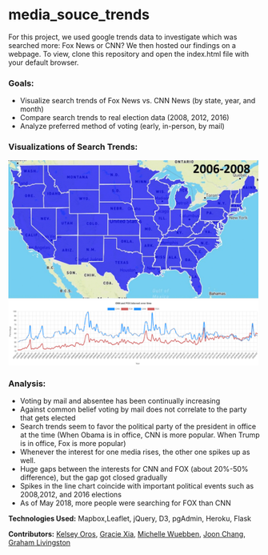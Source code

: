 # media_souce_trends

For this project, we used google trends data to investigate which was searched more: Fox News or CNN?  We then hosted our findings on a webpage.  To view, clone this repository and open the index.html file with your default browser.

### Goals:
- Visualize search trends of Fox News vs. CNN News (by state, year, and month)
- Compare search trends to real election data (2008, 2012, 2016)
- Analyze preferred method of voting (early, in-person, by mail)

### Visualizations of Search Trends:
<img src="https://github.com/MissWibbon/media_souce_trends/blob/master/images/SearchTrends.gif" width=500>  
<img src="https://github.com/MissWibbon/media_souce_trends/blob/master/images/SearchTrendsLine.png" width=500>

### Analysis:
- Voting by mail and absentee has been continually increasing
- Against common belief voting by mail does not correlate to the party that gets elected
- Search trends seem to favor the political party of the president in office at the time (When Obama is in office, CNN is more popular.  When Trump is in office, Fox is more popular)
- Whenever the interest for one media rises, the other one spikes up as well. 
- Huge gaps between the interests for CNN and FOX (about 20%-50% difference), but the gap got closed gradually
- Spikes in the line chart coincide with important political events such as 2008,2012, and 2016 elections
- As of May 2018, more people were searching for FOX than CNN


**Technologies Used:** Mapbox,Leaflet, jQuery, D3, pgAdmin, Heroku, Flask

**Contributors:** [Kelsey Oros](https://github.com/kelseyoros), [Gracie Xia](https://github.com/GracieX), [Michelle Wuebben](https://github.com/MissWibbon), [Joon Chang](https://github.com/joonc3779), [Graham Livingston](https://github.com/gramlivingston)

